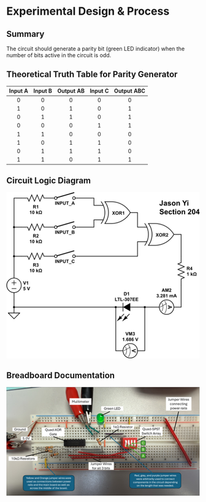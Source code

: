 # Experimental Design & Process

## Summary
The circuit should generate a parity bit (green LED indicator) when the number of bits active in the circuit is odd.

## Theoretical Truth Table for Parity Generator
| Input A | Input B | Output AB | Input C | Output ABC |
| :-----: | :-----: | :-------: | :-----: | :--------: |
| 0 | 0 | 0 | 0 | 0 |
| 1 | 0 | 1 | 0 | 1 |
| 0 | 1 | 1 | 0 | 1 |
| 0 | 0 | 0 | 1 | 1 |
| 1 | 1 | 0 | 0 | 0 |
| 1 | 0 | 1 | 1 | 0 |
| 0 | 1 | 1 | 1 | 0 |
| 1 | 1 | 0 | 1 | 1 |

## Circuit Logic Diagram
<img src="../Media/circuit%20configuration.png" alt="Circuit Logic Diagram" width="600">


## Breadboard Documentation
<img src="../Media/Annotated%20Breadboards.png" alt="Annotated Breadboard" width="800">
